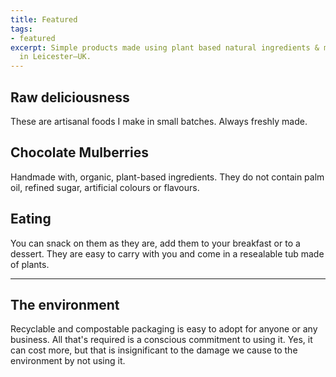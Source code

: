 ```yaml
---
title: Featured
tags:
- featured
excerpt: Simple products made using plant based natural ingredients & materials handcrafted
  in Leicester—UK.
---
```


## Raw deliciousness

These are artisanal foods I make in small batches. Always freshly made.

## Chocolate Mulberries

Handmade with, organic, plant-based ingredients. They do not contain palm oil, refined sugar, artificial colours or flavours.

## Eating

You can snack on them as they are, add them to your breakfast or to a dessert. They are easy to carry with you and come in a resealable tub made of plants.

***

## The environment

Recyclable and compostable packaging is easy to adopt for anyone or any business. All that's required is a conscious commitment to using it. Yes, it can cost more, but that is insignificant to the damage we cause to the environment by not using it.
